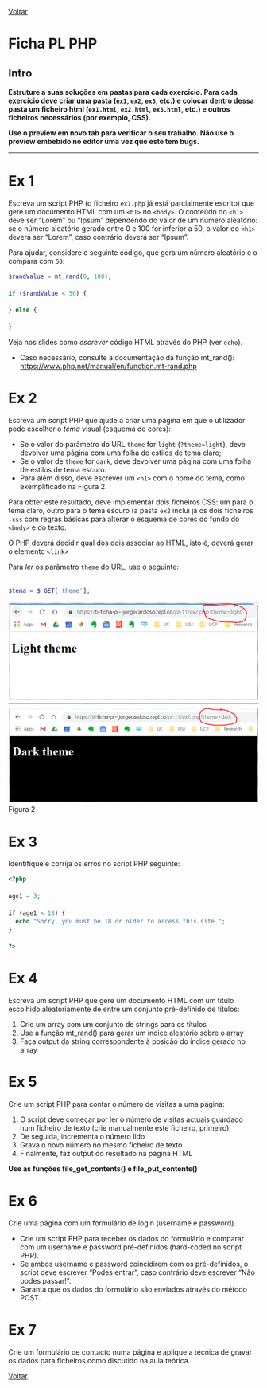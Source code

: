 [Voltar](/.tutorial/1.begin.md)
# Ficha PL PHP

## Intro

**Estruture a suas soluções em pastas para cada exercício. Para cada exercício deve criar uma pasta (`ex1`, `ex2`, `ex3`, etc.) e colocar dentro dessa pasta um ficheiro html (`ex1.html`, `ex2.html`, `ex3.html`, etc.) e outros ficheiros necessários (por exemplo, CSS).**

__Use o preview em novo tab para verificar o seu trabalho. Não use o preview embebido no editor uma vez que este tem bugs.__

--- 


# Ex 1

Escreva um script PHP (o ficheiro `ex1.php` já está parcialmente escrito) que gere um documento HTML com um `<h1>` no `<body>`. O conteúdo do `<h1>` deve ser “Lorem” ou “Ipsum” dependendo do valor de um número aleatório: se o número aleatório gerado entre 0 e 100 for inferior a 50, o valor do `<h1>` deverá ser “Lorem”, caso contrário deverá ser “Ipsum”.

Para ajudar, considere o seguinte código, que gera um número aleatório e o compara com `50`: 

```php
$randValue = mt_rand(0, 100);

if ($randValue < 50) {
  
} else {
  
}

```

Veja nos slides como _escrever_ código HTML através do PHP (ver `echo`).

* Caso necessário, consulte a documentação da função mt_rand(): https://www.php.net/manual/en/function.mt-rand.php

# Ex 2
Escreva um script PHP que ajude a criar uma página em que o utilizador pode escolher o _tema_ visual (esquema de cores):

* Se o valor do parâmetro do URL `theme` for `light` (`?theme=light`), deve devolver uma página com uma folha de estilos de tema claro;
* Se o valor de `theme` for `dark`, deve devolver uma página com uma folha de estilos de tema escuro.
* Para além disso, deve escrever um `<h1>` com o nome do tema, como exemplificado na Figura 2.

  
Para obter este resultado, deve implementar dois ficheiros CSS: um para o tema claro, outro para o tema escuro (a pasta `ex2` inclui já os dois ficheiros `.css` com regras básicas para alterar o esquema de cores do fundo do `<body>` e do texto. 

O PHP deverá decidir qual dos dois associar ao HTML, isto é, deverá gerar o elemento `<link>`

Para *ler* os parâmetro `theme` do URL, use o seguinte:
```php

$tema = $_GET['theme'];

```

![Figura 2](assets/fig2.png)
Figura 2

# Ex 3
Identifique e corrija os erros no script PHP seguinte:
```php
<?php

age1 = 3;

if (age1 < 18) {
  echo "Sorry, you must be 18 or older to access this site.";
}

?>
```

# Ex 4
Escreva um script PHP que gere um documento HTML com um título escolhido aleatoriamente de entre um conjunto pré-definido de títulos:

1. Crie um array com um conjunto de strings para os títulos
2. Use a função mt_rand() para gerar um índice aleatório sobre o array
3. Faça output da string correspondente à posição do índice gerado no array


# Ex 5
Crie um script PHP para contar o número de visitas a uma página:
1. O script deve começar por ler o número de visitas actuais guardado num ficheiro de texto (crie manualmente este ficheiro, primeiro)
2. De seguida, incrementa o número lido
3. Grava o novo número no mesmo ficheiro de texto
4. Finalmente, faz output do resultado na página HTML



**Use as funções file_get_contents() e file_put_contents()** 

# Ex 6
Crie uma página com um formulário de login (username e password). 
* Crie um script PHP para receber os dados do formulário e comparar com um username e password pré-definidos (hard-coded no script PHP).
* Se ambos username e password coincidirem com os pré-definidos, o script deve escrever “Podes entrar”, caso contrário deve escrever “Não podes passar!”.
* Garanta que os dados do formulário são enviados através do método POST.

# Ex 7
Crie um formulário de contacto numa página e aplique a técnica de gravar os dados para ficheiros como discutido na aula teórica.


[Voltar](/.tutorial/1.begin.md)